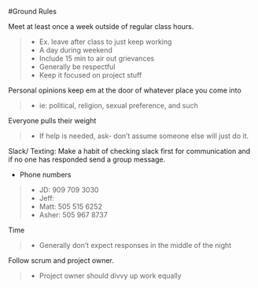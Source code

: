 #Ground Rules


Meet at least once a week outside of regular class hours. 
> * Ex. leave after class to just keep working
> * A day during weekend
> * Include 15 min to air out grievances
> * Generally be respectful
> * Keep it focused on project stuff 

Personal opinions keep em at the door of whatever place you come into
> * ie: political, religion, sexual preference, and such
 
Everyone pulls their weight
> * If help is needed, ask- don’t assume someone else will just do it.


Slack/ Texting: Make a habit of checking slack first for communication and if no one has responded send a group message. 
* Phone numbers
> * JD: 909 709 3030
> * Jeff: 
> * Matt: 505 515 6252
> * Asher: 505 967 8737

Time 
> * Generally don’t expect responses in the middle of the night 


Follow scrum and project owner. 
> * Project owner should divvy up work equally
